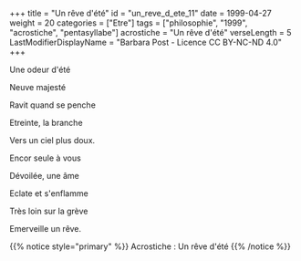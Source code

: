 +++
title = "Un rêve d'été"
id = "un_reve_d_ete_11"
date = 1999-04-27
weight = 20
categories = ["Etre"]
tags = ["philosophie", "1999", "acrostiche", "pentasyllabe"]
acrostiche = "Un rêve d'été"
verseLength = 5
LastModifierDisplayName = "Barbara Post - Licence CC BY-NC-ND 4.0"
+++

Une odeur d'été

Neuve majesté

Ravit quand se penche

Etreinte, la branche

Vers un ciel plus doux.

Encor seule à vous

Dévoilée, une âme

Eclate et s'enflamme

Très loin sur la grève

Emerveille un rêve.

{{% notice style="primary" %}}
Acrostiche : Un rêve d'été
{{% /notice %}}
